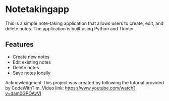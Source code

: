 # Notetakingapp

This is a simple note-taking application that allows users to create, edit, and delete notes. The application is built using Python and Tkinter.

## Features
- Create new notes
- Edit existing notes
- Delete notes
- Save notes locally

Acknowledgment
This project was created by following the tutorial provided by CodeWithTim.
Video link: https://www.youtube.com/watch?v=dam0GPOAvVI
